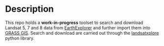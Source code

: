 # Description

This repo holds a **work-in-progress** toolset to search and 
download Landsat 5, 7 and 8 data from 
[EarthExplorer](https://earthexplorer.usgs.gov/) and further 
import them into [GRASS GIS](https://grass.osgeo.org/). 
Search and download are carried out through the
[landsatxplore](https://github.com/yannforget/landsatxplore) 
python library.